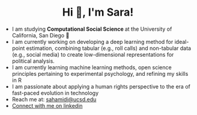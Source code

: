 <h1 align="center">Hi 👋, I'm Sara!</h1>
<ul>
  <li>I am studying <b>Computational Social Science </b> at the University of California, San Diego 🌊 </li>
  <li>I am currently working on developing a deep learning method for ideal-point estimation, combining tabular (e.g., roll calls) and non-tabular data (e.g., social media) to create low-dimensional representations for political analysis. </li>
  <li>I am currently learning machine learning methods, open science principles pertaining to experimental psychology, and refining my skills in R </li>
  <li>I am passionate about applying a human rights perspective to the era of fast-paced evolution in technology </li>
  <li> Reach me at: <a href="mailto:sahamidi@ucsd.edu">sahamidi@ucsd.edu</li>
  <li> Connect with me on<a href="www.linkedin.com/in/sarahamidi" target="_blank"> linkedin </a></li>
</ul>

<!---
sahamidi2/sahamidi2 is a ✨ special ✨ repository because its `README.md` (this file) appears on your GitHub profile.
You can click the Preview link to take a look at your changes.
--->
